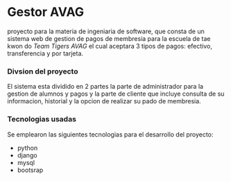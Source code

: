 # Gestor AVAG
proyecto para la materia de ingeniaria de software, que consta de un sistema web de gestion de pagos de membresia para la escuela de tae kwon do *Team Tigers AVAG* el cual aceptara 3 tipos de pagos: efectivo, transferencia y por tarjeta.

### Divsion del proyecto
El sistema esta dividido en 2 partes la parte de administrador para la gestion de alumnos y pagos y la parte de cliente que incluye consulta de su informacion, historial y la opcion de realizar su pado de membresia.

### Tecnologias usadas
Se emplearon las siguientes tecnologias para el desarrollo del proyecto:
- python
- django
- mysql
- bootsrap